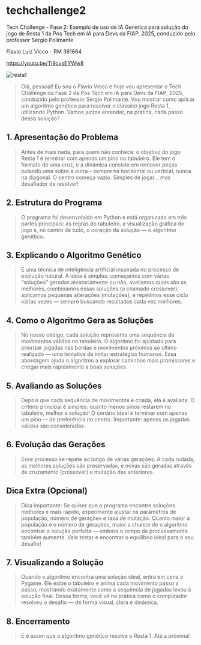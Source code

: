 # techchallenge2
Tech Challenge - Fase 2: Exemplo de uso de IA Genetica para solução do jogo de Resta 1
da Pos Tech em IA para Devs da FIAP, 2025, conduzido pelo professor Sergio Polimante

Flavio Luiz Vicco - RM 361664

https://youtu.be/Ti9cvsEYWw8

![resta1](https://github.com/user-attachments/assets/3ef28afd-e988-4259-843b-45460c62706a)

> Olá, pessoal! Eu sou o Flavio Vicco e hoje vou apresentar o Tech Challenge da Fase 2 da Pos Tech em IA para Devs da FIAP, 2025, conduzido pelo professor Sergio Polimante.
Vou mostrar como aplicar um algoritmo genético para resolver o clássico jogo Resta 1, utilizando Python. Vamos juntos entender, na prática, cada passo dessa solução?

## 1. Apresentação do Problema
> Antes de mais nada, para quem não conhece: o objetivo do jogo Resta 1 é terminar com apenas um pino no tabuleiro. Ele tem o formato de uma cruz, e a dinâmica consiste em remover peças pulando uma sobre a outra – sempre na horizontal ou vertical, nunca na diagonal. O centro começa vazio. Simples de jogar… mas desafiador de resolver!

## 2. Estrutura do Programa
> O programa foi desenvolvido em Python e está organizado em três partes principais: as regras do tabuleiro, a visualização gráfica do jogo e, no centro de tudo, o coração da solução — o algoritmo genético.

## 3. Explicando o Algoritmo Genético
> É uma técnica de inteligência artificial inspirada no processo de evolução natural. A ideia é simples: começamos com várias “soluções” geradas aleatoriamente ou não, avaliamos quais são as melhores, combinamos essas soluções (o chamado crossover), aplicamos pequenas alterações (mutações), e repetimos esse ciclo várias vezes — sempre buscando resultados cada vez melhores.

## 4. Como o Algoritmo Gera as Soluções
> No nosso código, cada solução representa uma sequência de movimentos válidos no tabuleiro.
O algoritmo foi ajustado para priorizar jogadas nas bordas e movimentos próximos ao último realizado — uma tentativa de imitar estratégias humanas.
Essa abordagem ajuda o algoritmo a explorar caminhos mais promissores e chegar mais rapidamente a boas soluções.

## 5. Avaliando as Soluções
> Depois que cada sequência de movimentos é criada, ela é avaliada.
O critério principal é simples: quanto menos pinos restarem no tabuleiro, melhor a solução!
O cenário ideal é terminar com apenas um pino — de preferência no centro.
Importante: apenas as jogadas válidas são consideradas.

## 6. Evolução das Gerações
> Esse processo se repete ao longo de várias gerações.
A cada rodada, as melhores soluções são preservadas, e novas são geradas através de cruzamento (crossover) e mutação das anteriores.

## Dica Extra (Opcional)
> Dica importante:
Se quiser que o programa encontre soluções melhores e mais rápido, experimente ajustar os parâmetros de população, número de gerações e taxa de mutação.
Quanto maior a população e o número de gerações, maior a chance de o algoritmo encontrar a solução perfeita — embora o tempo de processamento também aumente.
Vale testar e encontrar o equilíbrio ideal para o seu desafio!

## 7. Visualizando a Solução
> Quando o algoritmo encontra uma solução ideal, entra em cena o Pygame.
Ele exibe o tabuleiro e anima cada movimento passo a passo, mostrando exatamente como a sequência de jogadas levou à solução final.
Dessa forma, você vê na prática como o computador resolveu o desafio — de forma visual, clara e dinâmica.

## 8. Encerramento
> E é assim que o algoritmo genético resolve o Resta 1. Até a próxima!
